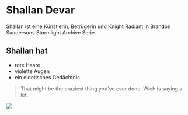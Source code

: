 # Shallan Devar 

Shallan ist eine Künstlerin, Betrügerin und Knight Radiant in Brandon Sandersons Stormlight Archive Serie.

## Shallan hat

* rote Haare
* violette Augen
* ein eidetisches Gedächtnis

> That might be the craziest thing you've  ever done.
> Wich is saying a lot.

<img src="https://www.17thshard.com/forum/uploads/monthly_2018_05/large.Shallan_devar-final.jpg.1db11ef9e829e1e4e813a5fcbc8ac2a5.jpg"/>
